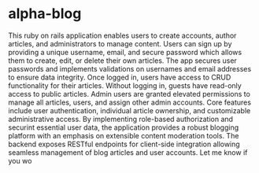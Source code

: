 # alpha-blog
This ruby on rails application enables users to create accounts, author articles, and administrators to manage content. Users can sign up by providing a unique username, email, and secure password which allows them to create, edit, or delete their own articles. The app secures user passwords and implements validations on usernames and email addresses to ensure data integrity. Once logged in, users have access to CRUD functionality for their articles. Without logging in, guests have read-only access to public articles. Admin users are granted elevated permissions to manage all articles, users, and assign other admin accounts. Core features include user authentication, individual article ownership, and customizable administrative access. By implementing role-based authorization and securint essential user data, the application provides a robust blogging platform with an emphasis on extensible content moderation tools. The backend exposes RESTful endpoints for client-side integration allowing seamless management of blog articles and user accounts.
Let me know if you wo
